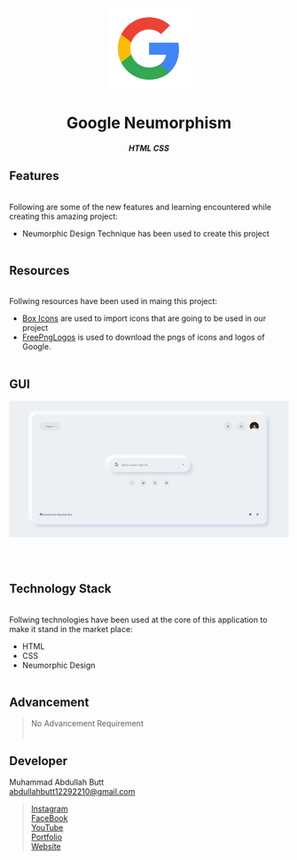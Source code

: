 <p align = "center">
  <img src = "images/google-logo.png" width = "150">
</p>
<h1 align = "center">Google Neumorphism</h1>
<h5 align = "center">HTML CSS</h5>


## Features
<br>
Following are some of the new features and learning encountered while creating this amazing project:

- Neumorphic Design Technique has been used to create this project 
<br><br>

## Resources
<br>
Follwing resources have been used in maing this project:

- [Box Icons](https://boxicons.com/) are used to import icons that are going to be used in our project
- [FreePngLogos](https://www.freepnglogos.com/) is used to download the pngs of icons and logos of Google.
<br><br>

## GUI

<img src = "images/Neumorphic Design.png">

<br><br>

## Technology Stack
<br>
Follwing technologies have been used at the core of this application to make it stand in the market place:

- HTML
- CSS
- Neumorphic Design
<br><br>

## Advancement
> No Advancement Requirement
<br><br>


## Developer
Muhammad Abdullah Butt <br>
abdullahbutt12292210@gmail.com <br>
> [Instagram](https://www.instagram.com/abdullah.butt.22/)<br>
> [FaceBook](https://www.facebook.com/profile.php?id=100076291614529)<br>
> [YouTube](https://www.youtube.com/channel/UCnuOFQyMywg-KuoN-lmav1Q)<br>
> [Portfolio](https://rebrand.ly/muhammadabdullahPortfolio)<br>
> [Website](#)
